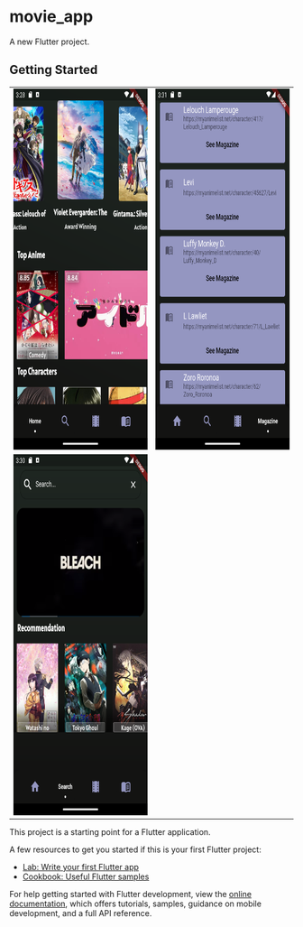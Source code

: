 # movie_app

A new Flutter project.

## Getting Started

<table>
  <tr>
    <td> <img src="assets/images/screen_1.png"  alt="1" width = 360px height = 640px >
    </td>
    <td><img src="assets/images/screen_3.png" alt="2" width = 360px height = 640px></td>
   </tr> 
   <tr>
      <td><img src="assets/images/screen_2.png" alt="3" width = 360px height = 640px></td>
  </td>
  </tr>
</table>

This project is a starting point for a Flutter application.

A few resources to get you started if this is your first Flutter project:

- [Lab: Write your first Flutter app](https://docs.flutter.dev/get-started/codelab)
- [Cookbook: Useful Flutter samples](https://docs.flutter.dev/cookbook)

For help getting started with Flutter development, view the
[online documentation](https://docs.flutter.dev/), which offers tutorials,
samples, guidance on mobile development, and a full API reference.
